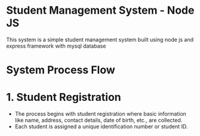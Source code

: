 # Student Management System - Node JS 
This system is a simple student management system built using node js and express framework with mysql database 

# System Process Flow
# 1. Student Registration
- The process begins with student registration where basic information like name, address, contact details, date of birth, etc., are collected.
- Each student is assigned a unique identification number or student ID.
